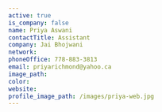 ```yaml
---
active: true
is_company: false
name: Priya Aswani
contactTitle: Assistant
company: Jai Bhojwani
network:
phoneOffice: 778-883-3813
email: priyarichmond@yahoo.ca
image_path:
color:
website:
profile_image_path: /images/priya-web.jpg
---
```




